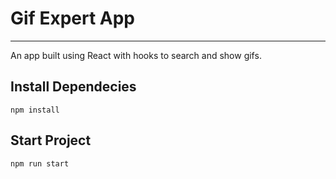 # Gif Expert App
***
An app built using React with hooks to search and show gifs.

## Install Dependecies

```
npm install
```

## Start Project

```
npm run start
```
